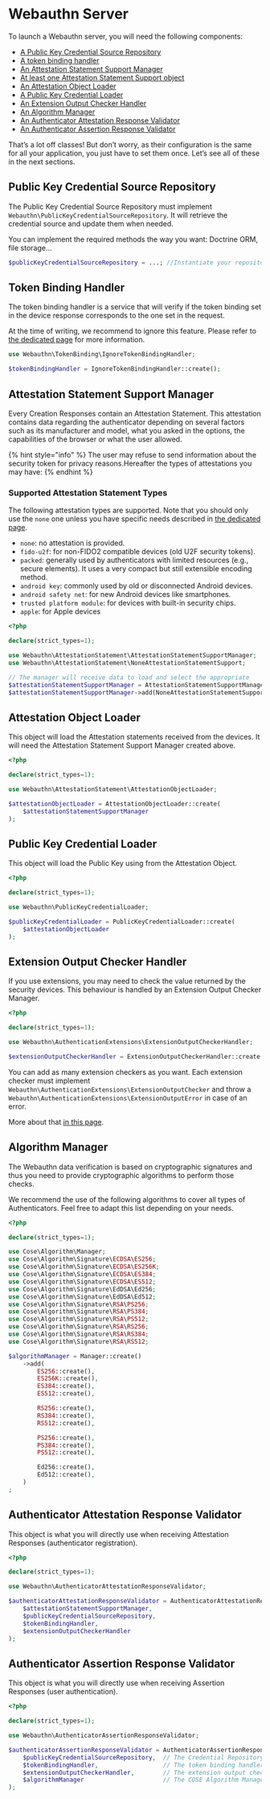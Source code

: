 # Webauthn Server

To launch a Webauthn server, you will need the following components:

* [A Public Key Credential Source Repository](./#public-key-credential-source-repository)
* [A token binding handler](./#token-binding-handler)
* [An Attestation Statement Support Manager](./#attestation-statement-support-manager)
* [At least one Attestation Statement Support object](./#supported-attestation-statement-types)
* [An Attestation Object Loader](./#attestation-object-loader)
* [A Public Key Credential Loader](./#public-key-credential-loader)
* [An Extension Output Checker Handler](./#extension-output-checker-handler)
* [An Algorithm Manager](./#undefined)
* [An Authenticator Attestation Response Validator](./#authenticator-attestation-response-validator)
* [An Authenticator Assertion Response Validator](./#authenticator-assertion-response-validator)

That’s a lot off classes! But don’t worry, as their configuration is the same for all your application, you just have to set them once. Let’s see all of these in the next sections.



## Public Key Credential Source Repository

The Public Key Credential Source Repository must implement `Webauthn\PublicKeyCredentialSourceRepository`. It will retrieve the credential source and update them when needed.

You can implement the required methods the way you want: Doctrine ORM, file storage…

```php
$publicKeyCredentialSourceRepository = ...; //Instantiate your repository
```

## Token Binding Handler

The token binding handler is a service that will verify if the token binding set in the device response corresponds to the one set in the request.

At the time of writing, we recommend to ignore this feature. Please refer to [the dedicated page](../../webauthn-in-a-nutshell/token-binding.md) for more information.

```php
use Webauthn\TokenBinding\IgnoreTokenBindingHandler;

$tokenBindingHandler = IgnoreTokenBindingHandler::create();
```

## Attestation Statement Support Manager

Every Creation Responses contain an Attestation Statement. This attestation contains data regarding the authenticator depending on several factors such as its manufacturer and model, what you asked in the options, the capabilities of the browser or what the user allowed.

{% hint style="info" %}
The user may refuse to send information about the security token for privacy reasons.Hereafter the types of attestations you may have:
{% endhint %}

### Supported Attestation Statement Types

The following attestation types are supported. Note that you should only use the `none` one unless you have specific needs described in [the dedicated page](../../deep-into-the-framework/attestation-and-metadata-statement.md).

* `none`: no attestation is provided.
* `fido-u2f`: for non-FIDO2 compatible devices (old U2F security tokens).
* `packed`: generally used by authenticators with limited resources (e.g., secure elements). It uses a very compact but still extensible encoding method.
* `android key`: commonly used by old or disconnected Android devices.
* `android safety net`: for new Android devices like smartphones.
* `trusted platform module`: for devices with built-in security chips.
* `apple`: for Apple devices

```php
<?php

declare(strict_types=1);

use Webauthn\AttestationStatement\AttestationStatementSupportManager;
use Webauthn\AttestationStatement\NoneAttestationStatementSupport;

// The manager will receive data to load and select the appropriate 
$attestationStatementSupportManager = AttestationStatementSupportManager::create();
$attestationStatementSupportManager->add(NoneAttestationStatementSupport::create());
```

## Attestation Object Loader

This object will load the Attestation statements received from the devices. It will need the Attestation Statement Support Manager created above.

```php
<?php

declare(strict_types=1);

use Webauthn\AttestationStatement\AttestationObjectLoader;

$attestationObjectLoader = AttestationObjectLoader::create(
    $attestationStatementSupportManager
);
```

## Public Key Credential Loader

This object will load the Public Key using from the Attestation Object.

```php
<?php

declare(strict_types=1);

use Webauthn\PublicKeyCredentialLoader;

$publicKeyCredentialLoader = PublicKeyCredentialLoader::create(
    $attestationObjectLoader
);
```

## Extension Output Checker Handler

If you use extensions, you may need to check the value returned by the security devices. This behaviour is handled by an Extension Output Checker Manager.

```php
<?php

declare(strict_types=1);

use Webauthn\AuthenticationExtensions\ExtensionOutputCheckerHandler;

$extensionOutputCheckerHandler = ExtensionOutputCheckerHandler::create();
```

You can add as many extension checkers as you want. Each extension checker must implement `Webauthn\AuthenticationExtensions\ExtensionOutputChecker` and throw a `Webauthn\AuthenticationExtensions\ExtensionOutputError` in case of an error.

More about that [in this page](../../pure-php/advanced-behaviours/extensions.md).

## Algorithm Manager

The Webauthn data verification is based on cryptographic signatures and thus you need to provide cryptographic algorithms to perform those checks.

We recommend the use of the following algorithms to cover all types of Authenticators. Feel free to adapt this list depending on your needs.

```php
<?php

declare(strict_types=1);

use Cose\Algorithm\Manager;
use Cose\Algorithm\Signature\ECDSA\ES256;
use Cose\Algorithm\Signature\ECDSA\ES256K;
use Cose\Algorithm\Signature\ECDSA\ES384;
use Cose\Algorithm\Signature\ECDSA\ES512;
use Cose\Algorithm\Signature\EdDSA\Ed256;
use Cose\Algorithm\Signature\EdDSA\Ed512;
use Cose\Algorithm\Signature\RSA\PS256;
use Cose\Algorithm\Signature\RSA\PS384;
use Cose\Algorithm\Signature\RSA\PS512;
use Cose\Algorithm\Signature\RSA\RS256;
use Cose\Algorithm\Signature\RSA\RS384;
use Cose\Algorithm\Signature\RSA\RS512;

$algorithmManager = Manager::create()
    ->add(
        ES256::create(),
        ES256K::create(),
        ES384::create(),
        ES512::create(),

        RS256::create(),
        RS384::create(),
        RS512::create(),

        PS256::create(),
        PS384::create(),
        PS512::create(),

        Ed256::create(),
        Ed512::create(),
    )
;
```

## Authenticator Attestation Response Validator

This object is what you will directly use when receiving Attestation Responses (authenticator registration).

```php
<?php

declare(strict_types=1);

use Webauthn\AuthenticatorAttestationResponseValidator;

$authenticatorAttestationResponseValidator = AuthenticatorAttestationResponseValidator::create(
    $attestationStatementSupportManager,
    $publicKeyCredentialSourceRepository,
    $tokenBindingHandler,
    $extensionOutputCheckerHandler
);
```

## Authenticator Assertion Response Validator

This object is what you will directly use when receiving Assertion Responses (user authentication).

```php
<?php

declare(strict_types=1);

use Webauthn\AuthenticatorAssertionResponseValidator;

$authenticatorAssertionResponseValidator = AuthenticatorAssertionResponseValidator::create(
    $publicKeyCredentialSourceRepository,  // The Credential Repository service
    $tokenBindingHandler,                  // The token binding handler
    $extensionOutputCheckerHandler,        // The extension output checker handler
    $algorithmManager                      // The COSE Algorithm Manager  
);
```
